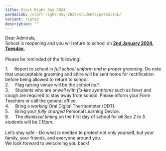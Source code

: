 ```yaml
---
title: Start Right Day 2024
permalink: /start-right-day-2024/students/permalink/
variant: tiptap
description: ""
---
```

<p>Dear Admirals,<br>School is reopening and you will return to school on <strong><u>2nd January 2024, Tuesday.</u></strong><br><br>Please be reminded of the following:</p><p>1.&nbsp;&nbsp;&nbsp;&nbsp; Report to school in <em>full school uniform and in proper grooming</em>. Do note that unacceptable grooming and attire will be sent home for rectification before being allowed to return to school.<br>2.&nbsp;&nbsp;&nbsp;&nbsp; Flag raising venue will be the <em>school hall</em>.<br>3.&nbsp;&nbsp;&nbsp;&nbsp; Students who are <em>unwell with flu-like symptoms</em> such as fever and cough are required to stay away from school. Please inform your Form Teachers or call the general office.<br>4.&nbsp;&nbsp;&nbsp;&nbsp; Bring a <em>working</em> Oral Digital Thermometer (ODT).<br>5.&nbsp;&nbsp;&nbsp;&nbsp; Bring your <em>fully charged</em> Personal Learning Device.<br>6.&nbsp;&nbsp;&nbsp;&nbsp; The <em>dismissal timing</em> on the first day of school for <em>all Sec 2 to 5 students</em> will be <em>1.15pm</em>.<br><br>Let’s stay safe - Do what is needed to protect not only yourself, but your family, your friends, and everyone around you.<br>We look forward to welcoming you back!</p>